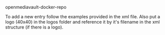 openmediavault-docker-repo

To add a new entry follow the examples provided in the xml file. Also put a logo (40x40) in the logos folder and reference it by it's filename in the xml structure (if there is a logo).
